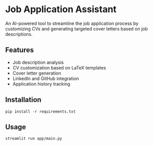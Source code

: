 # Job Application Assistant

An AI-powered tool to streamline the job application process by customizing CVs and generating targeted cover letters based on job descriptions.

## Features
- Job description analysis
- CV customization based on LaTeX templates
- Cover letter generation
- LinkedIn and GitHub integration
- Application history tracking

## Installation
```
pip install -r requirements.txt
```

## Usage
```
streamlit run app/main.py
```

